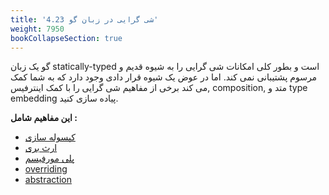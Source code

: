 ```yaml
---
title: '4.23 شی گرایی در زبان گو'
weight: 7950
bookCollapseSection: true
---
```


گو یک زبان statically-typed است و بطور کلی امکانات شی گرایی را به شیوه قدیم و مرسوم پشتیبانی نمی کند. اما در عوض یک شیوه قرار دادی وجود دارد که به شما کمک می کند برخی از مفاهیم شی گرایی را با کمک اینترفیس, composition, متد و type embedding پیاده سازی کنید.

**این مفاهیم شامل :**
- [کپسوله سازی](go-encapsulation)
- [ارث بری](go-inheritance)
- [پلی مورفیسم](go-polymorphism)
- [overriding](go-overriding)
- [abstraction](go-abstraction)




